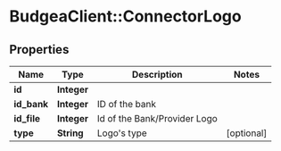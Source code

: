 # BudgeaClient::ConnectorLogo

## Properties
Name | Type | Description | Notes
------------ | ------------- | ------------- | -------------
**id** | **Integer** |  | 
**id_bank** | **Integer** | ID of the bank | 
**id_file** | **Integer** | Id of the Bank/Provider Logo | 
**type** | **String** | Logo&#39;s type | [optional] 


